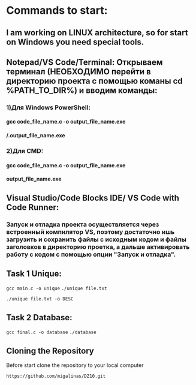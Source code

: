
# Commands to start:
## I am working on LINUX architecture, so for start on Windows you need special tools.
## Notepad/VS Code/Terminal: Открываем терминал (НЕОБХОДИМО перейти в директорию проекта с помощью команы cd %PATH_TO_DIR%) и вводим команды:
### 1)Для Windows PowerShell: 
#### gcc code_file_name.c -o output_file_name.exe
#### /.output_file_name.exe
### 2)Для CMD:
#### gcc code_file_name.c -o output_file_name.exe
#### output_file_name.exe
## Visual Studio/Code Blocks IDE/ VS Code with Code Runner: 
### Запуск и отладка проекта осуществляется через встроенный компилятор VS, поэтому достаточно ишь загрузить и сохранить файлы  с исходным кодом и файлы заголовков в директорию проетка, а дальше активировать работу с кодом с помощью опции "Запуск и отладка".

## Task 1 Unique:
```gcc main.c -o unique```
```./unique file.txt```

```./unique file.txt -o DESC```

## Task 2 Database:
```gcc final.c -o database```
```./database```

## Cloning the Repository

Before start clone the repository to your local computer

```https://github.com/migalinas/DZ10.git```
